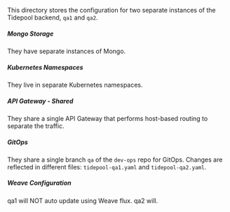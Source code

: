 This directory stores the configuration for two separate instances of the Tidepool backend, `qa1` and `qa2`.

##### Mongo Storage
They have separate instances of Mongo.  

##### Kubernetes Namespaces
They live in separate Kubernetes namespaces. 

##### API Gateway - Shared
They share a single API Gateway that performs host-based routing to separate the traffic. 

##### GitOps
They share a single branch `qa` of the `dev-ops` repo for GitOps.  Changes are reflected in different files: `tidepool-qa1.yaml` and `tidepool-qa2.yaml`.

##### Weave Configuration
qa1 will NOT auto update using Weave flux.  qa2 will.
